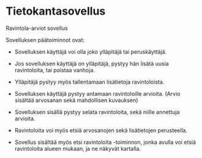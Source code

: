 # Tietokantasovellus

Ravintola-arviot sovellus


Sovelluksen päätoiminnot ovat:

- Sovelluksen käyttäjä voi olla joko ylläpitäjä tai peruskäyttäjä.

- Jos sovelluksen käyttäjä on ylläpitäjä, pystyy hän lisätä uusia ravintoloita, tai poistaa vanhoja.

- Ylläpitäjä pystyy myös tallentamaan lisätietoja ravintoloista.

- Sovelluksen käyttäjä pystyy antamaan ravintoloille arvioita. (Arvio sisältää arvosanan sekä mahdollisen kuvauksen)

- Sovelluksen sisällä pystyy selata ravintoloita, sekä niille annettuja arvioita.

- Ravintoloita voi myös etsiä arvosanojen sekä lisätietojen perusteella.

- Sovellus sisältää myös etsi ravintoloita -toiminnon, jonka avulla voi etsiä ravintoloita alueen mukaan, ja ne näkyvät kartalla.
